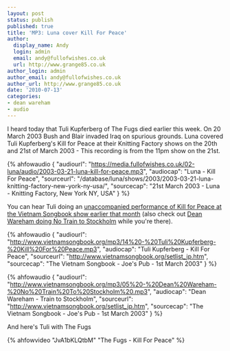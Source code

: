 ```yaml
---
layout: post
status: publish
published: true
title: 'MP3: Luna cover Kill For Peace'
author:
  display_name: Andy
  login: admin
  email: andy@fullofwishes.co.uk
  url: http://www.grange85.co.uk
author_login: admin
author_email: andy@fullofwishes.co.uk
author_url: http://www.grange85.co.uk
date: '2010-07-13'
categories:
- dean wareham
- audio
---
```


I heard today that Tuli Kupferberg of The Fugs died earlier this week. On 20 March 2003 Bush and Blair invaded Iraq on spurious grounds. Luna covered Tuli Kupferberg's Kill for Peace at their Knitting Factory shows on the 20th and 21st of March 2003 - This recording is from the 11pm show on the 21st.

 {% ahfowaudio {
  "audiourl": "https://media.fullofwishes.co.uk/02-luna/audio/2003-03-21-luna-kill-for-peace.mp3",
  "audiocap": "Luna - Kill For Peace",
  "sourceurl": "/database/luna/shows/2003/2003-03-21-luna-knitting-factory-new-york-ny-usa/",
  "sourcecap": "21st March 2003 - Luna - Knitting Factory, New York NY, USA"
  } %}

You can hear Tuli doing an <a href="http://www.vietnamsongbook.org/setlist_jp.htm">unaccompanied performance of Kill for Peace at the Vietnam Songbook show earlier that month</a> (also check out <a href="http://www.vietnamsongbook.org/mp3/05%20-%20Dean%20Wareham-%20No%20Train%20To%20Stockholm%20.mp3">Dean Wareham doing No Train to Stockholm</a> while you&#039;re there).

 {% ahfowaudio {
  "audiourl": "http://www.vietnamsongbook.org/mp3/14%20-%20Tuli%20Kupferberg-%20Kill%20For%20Peace.mp3",
  "audiocap": "Tuli Kupferberg - Kill For Peace",
  "sourceurl": "http://www.vietnamsongbook.org/setlist_jp.htm",
  "sourcecap": "The Vietnam Songbook - Joe's Pub - 1st March 2003"
  } %}

 {% ahfowaudio {
  "audiourl": "http://www.vietnamsongbook.org/mp3/05%20-%20Dean%20Wareham-%20No%20Train%20To%20Stockholm%20.mp3",
  "audiocap": "Dean Wareham - Train to Stockholm",
  "sourceurl": "http://www.vietnamsongbook.org/setlist_jp.htm",
  "sourcecap": "The Vietnam Songbook - Joe's Pub - 1st March 2003"
  } %}

And here&#039;s Tuli with The Fugs

{% ahfowvideo "JvA1bKLQtbM" "The Fugs - Kill For Peace" %} 

